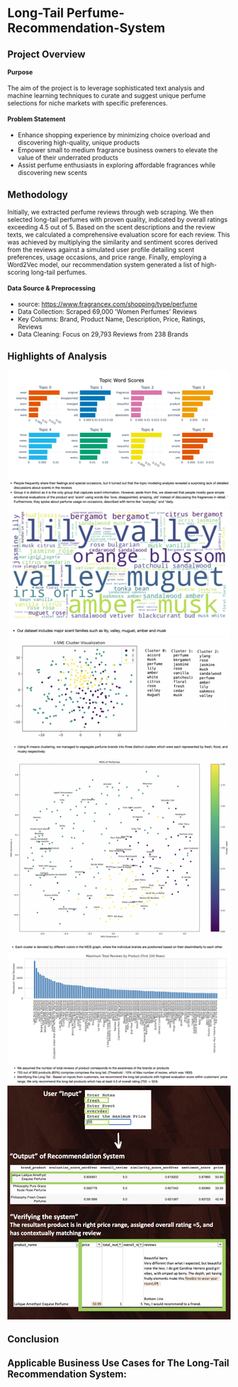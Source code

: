 # Long-Tail Perfume-Recommendation-System

## Project Overview

#### Purpose
The aim of the project is to leverage sophisticated text analysis and machine learning techniques to curate and suggest unique perfume selections for niche markets with specific preferences.

#### Problem Statement
- Enhance shopping experience by minimizing choice overload and discovering high-quality,
unique products
- Empower small to medium fragrance business owners to elevate the value of their underrated
products
- Assist perfume enthusiasts in exploring affordable fragrances while discovering new scents

## Methodology
Initially, we extracted perfume reviews through web scraping. We then selected long-tail perfumes with proven quality, indicated by overall ratings exceeding 4.5 out of 5. Based on the scent descriptions and the review texts, we calculated a comprehensive evaluation score for each review. This was achieved by multiplying the similarity and sentiment scores derived from the reviews against a simulated user profile detailing scent preferences, usage occasions, and price range. Finally, employing a Word2Vec model, our recommendation system generated a list of high-scoring long-tail perfumes.

#### Data Source & Preprocessing
- source: https://www.fragrancex.com/shopping/type/perfume
- Data Collection: Scraped 69,000 'Women Perfumes' Reviews
- Key Columns: Brand, Product Name, Description, Price, Ratings, Reviews
- Data Cleaning: Focus on 29,793 Reviews from 238 Brands

## Highlights of Analysis

![image](https://github.com/Hayoung-Zoe-Kim/Perfume-Recommendation-System/blob/main/Topic_Modeling.png)
![image](https://github.com/Hayoung-Zoe-Kim/Perfume-Recommendation-System/blob/main/WordCloud.png)
![image](https://github.com/Hayoung-Zoe-Kim/Perfume-Recommendation-System/blob/main/K-means_Clustering.png)
![image](https://github.com/Hayoung-Zoe-Kim/Perfume-Recommendation-System/blob/main/MDS_graph.png)
![image](https://github.com/Hayoung-Zoe-Kim/Perfume-Recommendation-System/blob/main/LongTail_Graph.png)
![image](https://github.com/Hayoung-Zoe-Kim/Perfume-Recommendation-System/blob/main/System_Demonstration.png)

## Conclusion

## Applicable Business Use Cases for The Long-Tail Recommendation System:



